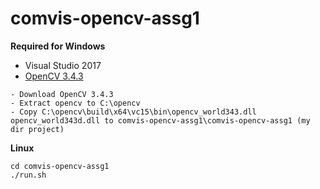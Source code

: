# comvis-opencv-assg1

**Required for Windows**
- Visual Studio 2017
- [OpenCV 3.4.3](https://opencv.org/releases.html)


```
- Download OpenCV 3.4.3
- Extract opencv to C:\opencv
- Copy C:\opencv\build\x64\vc15\bin\opencv_world343.dll opencv_world343d.dll to comvis-opencv-assg1\comvis-opencv-assg1 (my dir project)
```

**Linux**
``` 
cd comvis-opencv-assg1
./run.sh
```